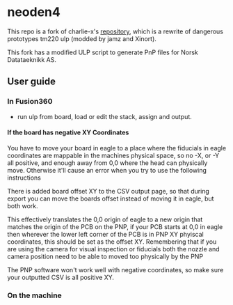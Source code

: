 # neoden4

This repo is a fork of charlie-x's [repository](https://github.com/charlie-x/neoden4), which is a rewrite of dangerous prototypes tm220 ulp (modded by jamz and Xinort).

This fork has a modified ULP script to generate PnP files for Norsk Datataeknikk AS.

## User guide

### In Fusion360
- run ulp from board, load or edit the stack, assign and output.

#### If the board has negative XY Coordinates

You have to move your board in eagle to a place where the fiducials in eagle coordinates are mappable in the machines physical space, so no -X,  or -Y all positive, and enough away from 0,0 where the head can physically move. Otherwise it'll cause an error when you try to use the following instructions

There is added board offset XY to the CSV output page, so that during export you can move the boards offset instead of moving it in eagle, but both work. 

This effectively translates the 0,0 origin of eagle to a new origin that matches the origin of the PCB on the PNP, if your PCB starts at 0,0 in eagle then wherever the lower left corner of the PCB is in PNP XY phyiscal coordinates, this should be set as the offset XY. Remembering that if you are using the camera for visual inspection or fiducials both the nozzle and camera position need to be able to moved too physically by the PNP

The PNP software won't work well with negative coordinates, so make sure your outputted CSV is all positive XY.

### On the machine
- Import the generated csv to the machine.
- Press edit on the neoden4 software for the new file you just imnported.
- Make sure the left bottom, and panel1 are set to the XY of component 1 in the Component List(Script will do this).
- Then add the fidicuals in the fiducials settings as they are in eagle,not as they are in the machine(Script will do this).
- Click the first component in the list, then click align, it will go to the wrong place thats ok (if it throws an out of bounds error, see note above about where to move the board in eagle), now hit cancel.
- Press "Change to current position" and the PNP will go to the eagle coords of the fidcuials and complain that it cannot find the fiducials, and do you want to do it, say yes.
- Then  pick the actual location of the fiducial where it physically is on the machine and click save.
- The pnp  will tries to find the second mark,it should fail again, say yes to find it. search for your second fiducial mark, then click save. (again if you get an out of bounds error, read the note above about where to place the eagle file).
- The pnp software should now update all your components to the correct place
- Then update the left bottom position XY to the newly updated first component XY position and recreate the panel by clicking the panel button. save it, test by single step, or using align.

## Ignored parts
If there are parts on the board which for some reason are not to be placed by the machine, they can be specified by specific attributes.

### Attributes:
- NOPNP attribute set to "NOPNP" for parts you don't want to include in PNP placement. E.g. Throgh hole components requiring manual placement.
- DNM attribute set to "DNM" for components which to not to place at all BOM. E.g. backub and configuration resistors.
- NOBOM attribute set to "NOBOM" for components which to ingnore from the BOM. E.g. titleframe etc.